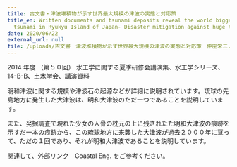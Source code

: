 ```yaml
---
title: 古文書・津波堆積物が示す世界最大規模の津波の実態と対応策
title_en: Written documents and tsunami deposits reveal the world biggest
  tsunami in Ryukyu Island of Japan- Disaster mitigation against huge tsunamis
date: 2020/06/22
external_url: null
file: /uploads/古文書　津波堆積物が示す世界最大規模の津波の実態と対応策　仲座栄三.pdf
---
```

2014 年度 （第５０回） 水工学に関する夏季研修会講演集、水工学シリーズ、14-B-B、土木学会、講演資料

明和津波に関する規模や津波石の起源などが詳細に説明されています。琉球の先島地方に発生した大津波は、明和大津波のただ一つであることを説明しています。

また、発掘調査で現れた少女の人骨の枕元の上に残されたた明和大津波の痕跡を示すだ一本の痕跡から、この琉球地方に来襲した大津波が過去２０００年に亘って、ただの１回であり、それが明和大津波であることを説明しています。

関連して、外部リンク　Coastal Eng. をご参考ください。